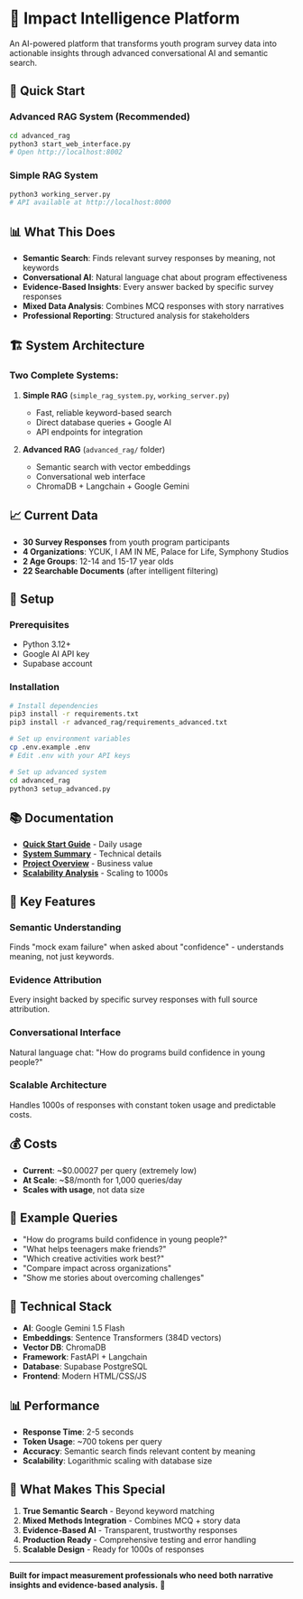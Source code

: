 # 🎯 Impact Intelligence Platform

An AI-powered platform that transforms youth program survey data into actionable insights through advanced conversational AI and semantic search.

## 🚀 Quick Start

### **Advanced RAG System (Recommended)**
```bash
cd advanced_rag
python3 start_web_interface.py
# Open http://localhost:8002
```

### **Simple RAG System**
```bash
python3 working_server.py
# API available at http://localhost:8000
```

## 📊 What This Does

- **Semantic Search**: Finds relevant survey responses by meaning, not keywords
- **Conversational AI**: Natural language chat about program effectiveness
- **Evidence-Based Insights**: Every answer backed by specific survey responses
- **Mixed Data Analysis**: Combines MCQ responses with story narratives
- **Professional Reporting**: Structured analysis for stakeholders

## 🏗️ System Architecture

### **Two Complete Systems:**

1. **Simple RAG** (`simple_rag_system.py`, `working_server.py`)
   - Fast, reliable keyword-based search
   - Direct database queries + Google AI
   - API endpoints for integration

2. **Advanced RAG** (`advanced_rag/` folder)
   - Semantic search with vector embeddings
   - Conversational web interface
   - ChromaDB + Langchain + Google Gemini

## 📈 Current Data

- **30 Survey Responses** from youth program participants
- **4 Organizations**: YCUK, I AM IN ME, Palace for Life, Symphony Studios
- **2 Age Groups**: 12-14 and 15-17 year olds
- **22 Searchable Documents** (after intelligent filtering)

## 🔧 Setup

### **Prerequisites**
- Python 3.12+
- Google AI API key
- Supabase account

### **Installation**
```bash
# Install dependencies
pip3 install -r requirements.txt
pip3 install -r advanced_rag/requirements_advanced.txt

# Set up environment variables
cp .env.example .env
# Edit .env with your API keys

# Set up advanced system
cd advanced_rag
python3 setup_advanced.py
```

## 📚 Documentation

- **[Quick Start Guide](advanced_rag/QUICK_START_GUIDE.md)** - Daily usage
- **[System Summary](advanced_rag/SYSTEM_SUMMARY.md)** - Technical details
- **[Project Overview](advanced_rag/PROJECT_OVERVIEW.md)** - Business value
- **[Scalability Analysis](advanced_rag/SCALABILITY_ANALYSIS.md)** - Scaling to 1000s

## 🎯 Key Features

### **Semantic Understanding**
Finds "mock exam failure" when asked about "confidence" - understands meaning, not just keywords.

### **Evidence Attribution**
Every insight backed by specific survey responses with full source attribution.

### **Conversational Interface**
Natural language chat: "How do programs build confidence in young people?"

### **Scalable Architecture**
Handles 1000s of responses with constant token usage and predictable costs.

## 💰 Costs

- **Current**: ~$0.00027 per query (extremely low)
- **At Scale**: ~$8/month for 1,000 queries/day
- **Scales with usage**, not data size

## 🚀 Example Queries

- "How do programs build confidence in young people?"
- "What helps teenagers make friends?"
- "Which creative activities work best?"
- "Compare impact across organizations"
- "Show me stories about overcoming challenges"

## 🔬 Technical Stack

- **AI**: Google Gemini 1.5 Flash
- **Embeddings**: Sentence Transformers (384D vectors)
- **Vector DB**: ChromaDB
- **Framework**: FastAPI + Langchain
- **Database**: Supabase PostgreSQL
- **Frontend**: Modern HTML/CSS/JS

## 📊 Performance

- **Response Time**: 2-5 seconds
- **Token Usage**: ~700 tokens per query
- **Accuracy**: Semantic search finds relevant content by meaning
- **Scalability**: Logarithmic scaling with database size

## 🎉 What Makes This Special

1. **True Semantic Search** - Beyond keyword matching
2. **Mixed Methods Integration** - Combines MCQ + story data
3. **Evidence-Based AI** - Transparent, trustworthy responses
4. **Production Ready** - Comprehensive testing and error handling
5. **Scalable Design** - Ready for 1000s of responses

---

**Built for impact measurement professionals who need both narrative insights and evidence-based analysis.** 🎯